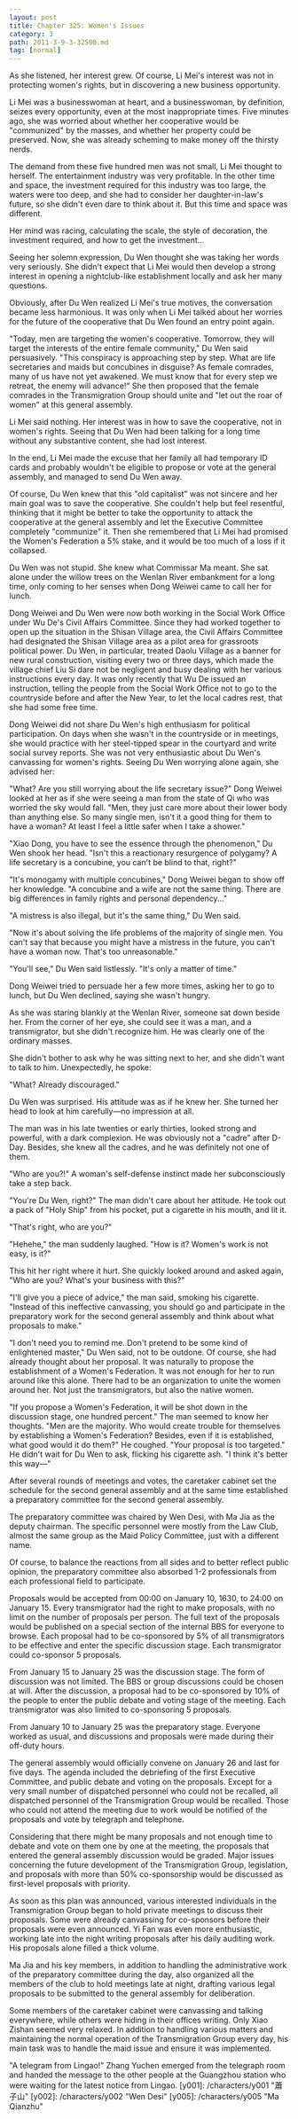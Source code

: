 ```yaml
---
layout: post
title: Chapter 325: Women's Issues
category: 3
path: 2011-3-9-3-32500.md
tag: [normal]
---
```


As she listened, her interest grew. Of course, Li Mei's interest was not in protecting women's rights, but in discovering a new business opportunity.

Li Mei was a businesswoman at heart, and a businesswoman, by definition, seizes every opportunity, even at the most inappropriate times. Five minutes ago, she was worried about whether her cooperative would be "communized" by the masses, and whether her property could be preserved. Now, she was already scheming to make money off the thirsty nerds.

The demand from these five hundred men was not small, Li Mei thought to herself. The entertainment industry was very profitable. In the other time and space, the investment required for this industry was too large, the waters were too deep, and she had to consider her daughter-in-law's future, so she didn't even dare to think about it. But this time and space was different.

Her mind was racing, calculating the scale, the style of decoration, the investment required, and how to get the investment...

Seeing her solemn expression, Du Wen thought she was taking her words very seriously. She didn't expect that Li Mei would then develop a strong interest in opening a nightclub-like establishment locally and ask her many questions.

Obviously, after Du Wen realized Li Mei's true motives, the conversation became less harmonious. It was only when Li Mei talked about her worries for the future of the cooperative that Du Wen found an entry point again.

"Today, men are targeting the women's cooperative. Tomorrow, they will target the interests of the entire female community," Du Wen said persuasively. "This conspiracy is approaching step by step. What are life secretaries and maids but concubines in disguise? As female comrades, many of us have not yet awakened. We must know that for every step we retreat, the enemy will advance!" She then proposed that the female comrades in the Transmigration Group should unite and "let out the roar of women" at this general assembly.

Li Mei said nothing. Her interest was in how to save the cooperative, not in women's rights. Seeing that Du Wen had been talking for a long time without any substantive content, she had lost interest.

In the end, Li Mei made the excuse that her family all had temporary ID cards and probably wouldn't be eligible to propose or vote at the general assembly, and managed to send Du Wen away.

Of course, Du Wen knew that this "old capitalist" was not sincere and her main goal was to save the cooperative. She couldn't help but feel resentful, thinking that it might be better to take the opportunity to attack the cooperative at the general assembly and let the Executive Committee completely "communize" it. Then she remembered that Li Mei had promised the Women's Federation a 5% stake, and it would be too much of a loss if it collapsed.

Du Wen was not stupid. She knew what Commissar Ma meant. She sat alone under the willow trees on the Wenlan River embankment for a long time, only coming to her senses when Dong Weiwei came to call her for lunch.

Dong Weiwei and Du Wen were now both working in the Social Work Office under Wu De's Civil Affairs Committee. Since they had worked together to open up the situation in the Shisan Village area, the Civil Affairs Committee had designated the Shisan Village area as a pilot area for grassroots political power. Du Wen, in particular, treated Daolu Village as a banner for new rural construction, visiting every two or three days, which made the village chief Liu Si dare not be negligent and busy dealing with her various instructions every day. It was only recently that Wu De issued an instruction, telling the people from the Social Work Office not to go to the countryside before and after the New Year, to let the local cadres rest, that she had some free time.

Dong Weiwei did not share Du Wen's high enthusiasm for political participation. On days when she wasn't in the countryside or in meetings, she would practice with her steel-tipped spear in the courtyard and write social survey reports. She was not very enthusiastic about Du Wen's canvassing for women's rights. Seeing Du Wen worrying alone again, she advised her:

"What? Are you still worrying about the life secretary issue?" Dong Weiwei looked at her as if she were seeing a man from the state of Qi who was worried the sky would fall. "Men, they just care more about their lower body than anything else. So many single men, isn't it a good thing for them to have a woman? At least I feel a little safer when I take a shower."

"Xiao Dong, you have to see the essence through the phenomenon," Du Wen shook her head. "Isn't this a reactionary resurgence of polygamy? A life secretary is a concubine, you can't be blind to that, right?"

"It's monogamy with multiple concubines," Dong Weiwei began to show off her knowledge. "A concubine and a wife are not the same thing. There are big differences in family rights and personal dependency..."

"A mistress is also illegal, but it's the same thing," Du Wen said.

"Now it's about solving the life problems of the majority of single men. You can't say that because you might have a mistress in the future, you can't have a woman now. That's too unreasonable."

"You'll see," Du Wen said listlessly. "It's only a matter of time."

Dong Weiwei tried to persuade her a few more times, asking her to go to lunch, but Du Wen declined, saying she wasn't hungry.

As she was staring blankly at the Wenlan River, someone sat down beside her. From the corner of her eye, she could see it was a man, and a transmigrator, but she didn't recognize him. He was clearly one of the ordinary masses.

She didn't bother to ask why he was sitting next to her, and she didn't want to talk to him. Unexpectedly, he spoke:

"What? Already discouraged."

Du Wen was surprised. His attitude was as if he knew her. She turned her head to look at him carefully—no impression at all.

The man was in his late twenties or early thirties, looked strong and powerful, with a dark complexion. He was obviously not a "cadre" after D-Day. Besides, she knew all the cadres, and he was definitely not one of them.

"Who are you?!" A woman's self-defense instinct made her subconsciously take a step back.

"You're Du Wen, right?" The man didn't care about her attitude. He took out a pack of "Holy Ship" from his pocket, put a cigarette in his mouth, and lit it.

"That's right, who are you?"

"Hehehe," the man suddenly laughed. "How is it? Women's work is not easy, is it?"

This hit her right where it hurt. She quickly looked around and asked again, "Who are you? What's your business with this?"

"I'll give you a piece of advice," the man said, smoking his cigarette. "Instead of this ineffective canvassing, you should go and participate in the preparatory work for the second general assembly and think about what proposals to make."

"I don't need you to remind me. Don't pretend to be some kind of enlightened master," Du Wen said, not to be outdone. Of course, she had already thought about her proposal. It was naturally to propose the establishment of a Women's Federation. It was not enough for her to run around like this alone. There had to be an organization to unite the women around her. Not just the transmigrators, but also the native women.

"If you propose a Women's Federation, it will be shot down in the discussion stage, one hundred percent." The man seemed to know her thoughts. "Men are the majority. Who would create trouble for themselves by establishing a Women's Federation? Besides, even if it is established, what good would it do them?" He coughed. "Your proposal is too targeted." He didn't wait for Du Wen to ask, flicking his cigarette ash. "I think it's better this way—"

After several rounds of meetings and votes, the caretaker cabinet set the schedule for the second general assembly and at the same time established a preparatory committee for the second general assembly.

The preparatory committee was chaired by Wen Desi, with Ma Jia as the deputy chairman. The specific personnel were mostly from the Law Club, almost the same group as the Maid Policy Committee, just with a different name.

Of course, to balance the reactions from all sides and to better reflect public opinion, the preparatory committee also absorbed 1-2 professionals from each professional field to participate.

Proposals would be accepted from 00:00 on January 10, 1630, to 24:00 on January 15. Every transmigrator had the right to make proposals, with no limit on the number of proposals per person. The full text of the proposals would be published on a special section of the internal BBS for everyone to browse. Each proposal had to be co-sponsored by 5% of all transmigrators to be effective and enter the specific discussion stage. Each transmigrator could co-sponsor 5 proposals.

From January 15 to January 25 was the discussion stage. The form of discussion was not limited. The BBS or group discussions could be chosen at will. After the discussion, a proposal had to be co-sponsored by 10% of the people to enter the public debate and voting stage of the meeting. Each transmigrator was also limited to co-sponsoring 5 proposals.

From January 10 to January 25 was the preparatory stage. Everyone worked as usual, and discussions and proposals were made during their off-duty hours.

The general assembly would officially convene on January 26 and last for five days. The agenda included the debriefing of the first Executive Committee, and public debate and voting on the proposals. Except for a very small number of dispatched personnel who could not be recalled, all dispatched personnel of the Transmigration Group would be recalled. Those who could not attend the meeting due to work would be notified of the proposals and vote by telegraph and telephone.

Considering that there might be many proposals and not enough time to debate and vote on them one by one at the meeting, the proposals that entered the general assembly discussion would be graded. Major issues concerning the future development of the Transmigration Group, legislation, and proposals with more than 50% co-sponsorship would be discussed as first-level proposals with priority.

As soon as this plan was announced, various interested individuals in the Transmigration Group began to hold private meetings to discuss their proposals. Some were already canvassing for co-sponsors before their proposals were even announced. Yi Fan was even more enthusiastic, working late into the night writing proposals after his daily auditing work. His proposals alone filled a thick volume.

Ma Jia and his key members, in addition to handling the administrative work of the preparatory committee during the day, also organized all the members of the club to hold meetings late at night, drafting various legal proposals to be submitted to the general assembly for deliberation.

Some members of the caretaker cabinet were canvassing and talking everywhere, while others were hiding in their offices writing. Only Xiao Zishan seemed very relaxed. In addition to handling various matters and maintaining the normal operation of the Transmigration Group every day, his main task was to handle the maid issue and ensure it was implemented.

"A telegram from Lingao!" Zhang Yuchen emerged from the telegraph room and handed the message to the other people at the Guangzhou station who were waiting for the latest notice from Lingao.
[y001]: /characters/y001 "蕭子山"
[y002]: /characters/y002 "Wen Desi"
[y005]: /characters/y005 "Ma Qianzhu"